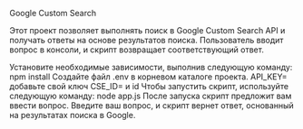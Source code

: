 Google Custom Search 
 
Этот проект позволяет выполнять поиск в Google Custom Search API и получать ответы на основе результатов поиска. Пользователь вводит вопрос в консоли, и скрипт возвращает соответствующий ответ.

Установите необходимые зависимости, выполнив следующую команду: npm install
Создайте файл .env в корневом каталоге проекта.
API_KEY= добавьте свой ключ
CSE_ID= и id
Чтобы запустить скрипт, используйте следующую команду: node app.js
После запуска скрипт предложит вам ввести вопрос. Введите ваш вопрос, и скрипт вернет ответ, основанный на результатах поиска в Google.

